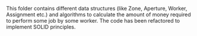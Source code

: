 This folder contains different data structures (like Zone, Aperture, Worker, Assignment etc.) and algorithms to 
calculate the amount of money required to perform some job by some worker.
The code has been refactored to implement SOLID principles.
